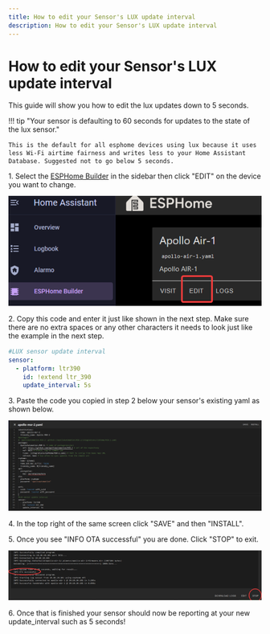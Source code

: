 ```yaml
---
title: How to edit your Sensor's LUX update interval
description: How to edit your Sensor's LUX update interval
---
```

# How to edit your Sensor's LUX update interval

This guide will show you how to edit the lux updates down to 5 seconds.

!!! tip "Your sensor is defaulting to 60 seconds for updates to the state of the lux sensor."

    This is the default for all esphome devices using lux because it uses less Wi-Fi airtime fairness and writes less to your Home Assistant Database. Suggested not to go below 5 seconds.

1\. Select the <a href="https://wiki.apolloautomation.com/products/general/setup/getting-started/#connecting-to-esphome-device-builder" target="_blank" rel="noreferrer nofollow noopener">ESPHome Builder</a> in the sidebar then click "EDIT" on the device you want to change.

![image.png](assets/update-frequency-pic-1.png)

2\. Copy this code and enter it just like shown in the next step. Make sure there are no extra spaces or any other characters it needs to look just like the example in the next step.

```yaml
#LUX sensor update interval
sensor:
  - platform: ltr390
    id: !extend ltr_390
    update_interval: 5s
```

3\. Paste the code you copied in step 2 below your sensor's existing yaml as shown below.

![image.png](../assets/QBoimage.png)

4\. In the top right of the same screen click "SAVE" and then "INSTALL".

5\. Once you see "INFO OTA successful" you are done. Click "STOP" to exit.

![](assets/update-frequency-pic-3.png)

6\. Once that is finished your sensor should now be reporting at your new update\_interval such as 5 seconds!